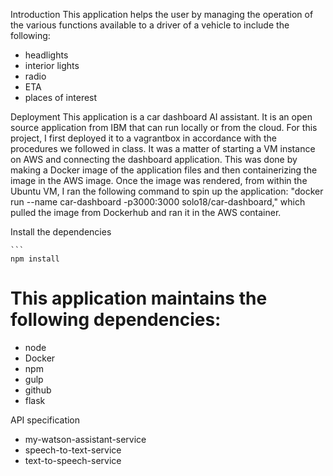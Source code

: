Introduction
This application helps the user by managing the operation of the various functions
available to a driver of a vehicle to include the following:
- headlights
- interior lights
- radio
- ETA
- places of interest

Deployment
This application is a car dashboard AI assistant. It is an open source application
from IBM that can run locally or from the cloud. For this project, I first
deployed it to a vagrantbox in accordance with the procedures we followed in
class. It was a matter of starting a VM instance on AWS and connecting the dashboard
application. This was done by making a Docker image of the application files
and then containerizing the image in the AWS image. Once the image was rendered,
from within the Ubuntu VM, I ran the following command to spin up the application:
"docker run --name car-dashboard -p3000:3000 solo18/car-dashboard," which pulled
the image from Dockerhub and ran it in the AWS container.

Install the dependencies

    ```
    npm install

# This application maintains the following dependencies:
- node
- Docker
- npm
- gulp
- github
- flask

API specification
 - my-watson-assistant-service
 - speech-to-text-service
 - text-to-speech-service
